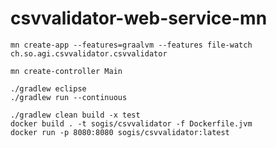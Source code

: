 # csvvalidator-web-service-mn

```
mn create-app --features=graalvm --features file-watch ch.so.agi.csvvalidator.csvvalidator
```


```
mn create-controller Main

./gradlew eclipse
./gradlew run --continuous
```


```
./gradlew clean build -x test
docker build . -t sogis/csvvalidator -f Dockerfile.jvm
docker run -p 8080:8080 sogis/csvvalidator:latest
```

